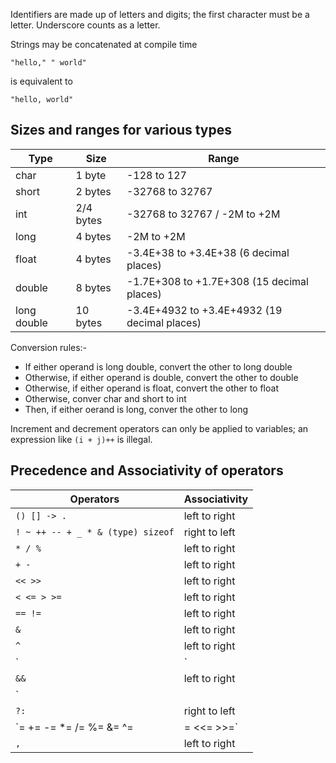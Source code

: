 Identifiers are made up of letters and digits; the first character must be a
letter. Underscore counts as a letter.

Strings may be concatenated at compile time
```
"hello," " world"
```
is equivalent to 
```
"hello, world"
```

## Sizes and ranges for various types
|		Type			|			Size			|							Range								|
|		----			|			----			|							-----								|
|		char			|			1 byte			|						-128 to 127								|
|		short			|			2 bytes			|						-32768 to 32767							|
|		int				|			2/4 bytes		|						-32768 to 32767 / -2M to +2M			|
|		long			|			4 bytes			|						-2M to +2M								|
|		float			|			4 bytes			|				-3.4E+38 to +3.4E+38 (6 decimal places)			|
|		double			|			8 bytes			|				-1.7E+308 to +1.7E+308 (15 decimal places)		|
|		long double		|			10 bytes		|				-3.4E+4932 to +3.4E+4932 (19 decimal places)	|

Conversion rules:-
* If either operand is long double, convert the other to long double
* Otherwise, if either operand is double, convert the other to double
* Otherwise, if either operand is float, convert the other to float
* Otherwise, conver char and short to int
* Then, if either oerand is long, conver the other to long

Increment and decrement operators can only be applied to variables; an
expression like `(i + j)++` is illegal.

## Precedence and Associativity of operators
|				Operators				|	Associativity	|
|				---------				|	-------------	|
| `() [] -> .`							|	left to right	|
| `! ~ ++ -- + _ * & (type) sizeof`		|	right to left	|
| `* / %`								|	left to right	|
| `+ - `								|	left to right	|
| `<< >>`								|	left to right	|
| `< <= > >=`							|	left to right	|
| `== !=`								|	left to right	|
| `&`									|	left to right	|
| `^`									|	left to right	|
| `|`									|	left to right	|
| `&&`									|	left to right	|
| `||`									|	left to right	|
| `?:`									|	right to left	|
| `= += -= *= /= %= &= ^= |= <<= >>=`	|	right to left	|
| `,`									| 	left to right	|
